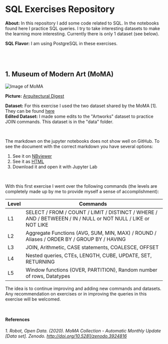 # SQL Exercises Repository

**About:** In this repository I add some code related to SQL. In the notebooks found here I practice SQL queries. I try to take interesting datasets to make the learning more interesting. Currently there is only 1 dataset (see below).

**SQL Flavor:** I am using PostgreSQL in these exercises.

<br>
<br>

## 1. Museum of Modern Art (MoMA)

![Image of MoMA](https://github.com/DSJourney/SQL-Practice/blob/master/img/MoMA.jpg)

**Picture:** [Arquitectural Digest](https://www.architecturaldigest.com/story/new-york-iconic-museum-of-modern-art-completed-450-million-makeover)

**Dataset:** For this exercise I used the two dataset shared by the MoMA [1]. They can be found [here](https://github.com/MuseumofModernArt/collection) <br> 
**Edited Dataset:** I made some edits to the "Artworks" dataset to practice JOIN commands. This dataset is in the "data" folder.

<br>

The markdown on the jupyter notebooks does not show well on GitHub. To see the document with the correct markdown you have several options:<br>
1) See it on [NBviewer](https://nbviewer.jupyter.org/github/DSJourney/SQL-Practice/blob/master/1.%20SQL_Exercise_MOMA.ipynb)<br>
2) See it as [HTML](https://htmlpreview.github.io/?https://github.com/DSJourney/SQL-Practice/blob/master/1.%20SQL_Exercise_MOMA.html)<br>
3) Download it and open it with Jupyter Lab<br>

<br>

With this first exercise I went over the following commands (the levels are completely made up by me to provide myself a sense of accomplishment):

Level | Commands
------------ | -------------
L1|  SELECT / FROM / COUNT / LIMIT / DISTINCT / WHERE / AND / BETWEEEN / IN / NULL or NOT NULL / LIKE or NOT LIKE
L2| Aggregate Functions (AVG, SUM, MIN, MAX) / ROUND / Aliases / ORDER BY / GROUP BY / HAVING
L3| JOIN, Arithmetic, CASE statements, COALESCE, OFFSET
L4| Nested queries, CTEs, LENGTH, CUBE, UPDATE, SET, RETURNING
L5| Window functions (OVER, PARTITION), Random number of rows, Datatypes

The idea is to continue improving and adding new commands and datasets. Any recommendation on exercises or in improving the queries in this exercise will be welcomed.
<br>
<br>
<br>

**References**
###### 1. Robot, Open Data. (2020). MoMA Collection - Automatic Monthly Update [Data set]. Zenodo. http://doi.org/10.5281/zenodo.3924816 <br>
